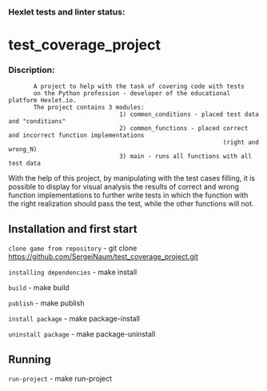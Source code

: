 ### Hexlet tests and linter status:


# test_coverage_project

### Discription:
           A project to help with the task of covering code with tests
           on the Python profession - developer of the educational platform Hexlet.io.
           The project contains 3 modules:
                                   1) common_conditions - placed test data and "conditions"
                                   2) common_functions - placed correct and incorrect function implementations
                                                                (right and wrong_N)
                                   3) main - runs all functions with all test data

With the help of this project, by manipulating with the test cases filling, it is possible to display for visual analysis the results
of correct and wrong function implementations to further write tests in which the function with the right
realization should pass the test, while the other functions will not.


## Installation and first start

```clone game from repository``` -  git clone https://github.com/SergeiNaum/test_coverage_project.git

```installing dependencies``` - make install

```build``` - make build

```publish``` - make publish

```install package``` - make package-install

```uninstall package``` - make package-uninstall


## Running

```run-project``` - make run-project


